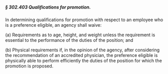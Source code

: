 ##### § 302.403 Qualifications for promotion. #####

In determining qualifications for promotion with respect to an employee who is a preference eligible, an agency shall waive:

(a) Requirements as to age, height, and weight unless the requirement is essential to the performance of the duties of the position; and

(b) Physical requirements if, in the opinion of the agency, after considering the recommendation of an accredited physician, the preference eligible is physically able to perform efficiently the duties of the position for which the promotion is proposed.